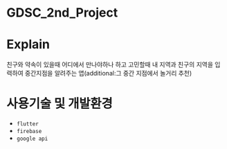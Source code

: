 # GDSC_2nd_Project

# Explain
친구와 약속이 있을때 어디에서 만나야하나 하고 고민할때 내 지역과 친구의 지역을 입력하여 중간지점을 알려주는 앱(additional:그 중간 지점에서 놀거리 추천)

# 사용기술 및 개발환경
- `flutter` 
- `firebase` 
- `google api`
